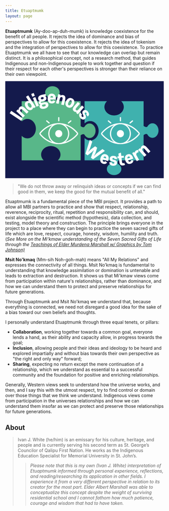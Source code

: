 ```yaml
---
title: Etuaptmumk
layout: page
---
```

**Etuaptmumk** (Ay-doo-ap-duh-mumk) is knowledge coexistence for the benefit of all people. It rejects the idea of dominance and bias of perspectives to allow for this coexistence. It rejects the idea of tokenism and the integration of perspectives to allow for this coexistence. To practice Etuaptmumk we all have to see that our knowledge can overlap but remain distinct.  It is a philosophical concept, not a research method, that guides Indigenous and non-Indigenous people to work together and question if their respect for each other's perspectives is stronger than their reliance on their own viewpoint.

![puzzle](/assets/img/etuaptmumk_puzzle.png)
> "We do not throw away or relinquish ideas or concepts if we can find good in them, we keep the good for the mutual benefit of all."

Etuaptmumk is a fundamental piece of the MBI project. It provides a path to allow all MBI partners to practice and show that respect, relationship, reverence, reciprocity, ritual, repetition and responsibility can, and should, exist alongside the scientific method (hypothesis), data collection, and testing, model theory and construction. The principle brings everyone in the project to a place where they can begin to practice the seven sacred gifts of life which are love, respect, courage, honesty, wisdom, humility and truth.  (_See More on the Mi'kmaw understanding of the Seven Sacred Gifts of Life through the [Teachings of Elder Murdena Marshall w/ Graphics by Tom Johnson)](http://www.integrativescience.ca/uploads/activities/Murdena-Seven-Sacred-Gifts.pdf)_ 

 

**Msit No'kmaq** (Mm-sih Noh-goh-mah) means "All My Relations" and expresses the connectivity of all things. Msit No’kmaq is fundamental to understanding that knowledge assimilation or domination is untenable and leads to extraction and destruction. It shows us that Mi'kmaw views come from participation within nature's relationships, rather than dominance, and how we can understand them to protect and preserve relationships for future generations.   

Through Etuaptmumk and Msit No'kmaq we understand that, because everything is connected, we need not disregard a good idea for the sake of a bias toward our own beliefs and thoughts.   

I personally understand Etuaptmumk through three equal tenets, or pillars:  



* **Collaboration**, working together towards a common goal, everyone lends a hand, as their ability and capacity allow, in progress towards the goal;
* **Inclusion**, allowing people and their ideas and ideology to be heard and explored impartially and without bias towards their own perspective as "the right and only way" forward;
* **Sharing**, expecting no return except the mere continuation of a relationship, which we understand as essential to a successful community and the foundation for positive and enriching relationships.  

Generally, Western views seek to understand how the universe works, and then, and I say this with the utmost respect, try to find control or domain over those things that we think we understand. Indigenous views come from participation in the universes relationships and how we can understand them insofar as we can protect and preserve those relationships for future generations.

## About
> Ivan J. White (he/him) is an emissary for his culture, heritage, and people and is currently serving his second term as St. George’s Councilor of Qalipu First Nation. He works as the Indigenous Education Specialist for Memorial University in St. John’s. 
> > *Please note that this is my own (Ivan J. White) interpretation of Etuaptmumk informed through personal experience, reflections, and reading/researching its application in other fields. I experience it from a very different perspective in relation to its creator for the most part. Elder Albert Marshall was able to conceptualize this concept despite the weight of surviving residential school and I cannot fathom how much patience, courage and wisdom that had to have taken.*
